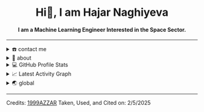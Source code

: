 <div align="center">
<h1 align="center">Hi👋, I am Hajar Naghiyeva</h1>
<h4 align="center">I am a <b>Machine Learning Engineer Interested in the Space Sector.</b></h4>
</div>

-----
<details>
  <summary>☎️ contact me</summary>
<div>
  <samp>
    <h2 align="center">You Can Reach Me By:</h2>
    <p align="center">
      <br/>
      <a href="https://www.linkedin.com/in/hajar-naghiyeva/" target="blank"><img align="center"
         src="https://img.shields.io/badge/linkedin-%231DA1F2.svg?style=for-the-badge&logo=linkedin&logoColor=white"
         alt="hajar" height="30"/></a>
      <a href="https://www.facebook.com/profile.php?id=100009315760596" target="blank"><img align="center"
         src="https://img.shields.io/badge/facebook-4267B2.svg?style=for-the-badge&logo=facebook&logoColor=white"
         alt="hajar" height="30"/></a>
      <a href="mailto:naghiyevahajar@gmail.com" target="blank"><img align="center"
         src="https://img.shields.io/badge/gmail-EA4335.svg?style=for-the-badge&logo=gmail&logoColor=white"
         alt="hajar" height="30"/></a>
    </p>
  <p align="center">
      <a href="https://instagram.com/hecernagieva?igshid=YmMyMTA2M2Y=" target="blank"><img align="center"
         src="https://img.shields.io/badge/instagram-%23E4405F.svg?style=for-the-badge&logo=Instagram&logoColor=white"
         alt="hajar" height="30"/></a>
      <a href="https://t.me/hajarnaghiyeva" target="blank"><img align="center"
         src="https://img.shields.io/badge/Telegram-2CA5E0?style=for-the-badge&logo=telegram&logoColor=white"
         alt="hajar" height="30"/></a>
      <br>
    </p>
  </samp>
</div>
</details>

<details>
  <summary>🧮 about</summary>
<div>
<samp>
<h2 align="center">About This Account</h2>
 <p align="center">
  <a href="github.com/1999AZZAR" target="blank"><img align="center" 
     src="https://komarev.com/ghpvc/?username=1999AZZAR&style=for-the-badge&label=PROFILE+VIEWS" height="25"
     alt="views count" /></a>
  <a href="https://1999azzar.github.io/1999AZZAR/"><img align="center" 
     src="https://img.shields.io/website?down_message=offline&style=for-the-badge&up_message=online&url=https%3A%2F%2F1999azzar.github.io%2F1999AZZAR%2F" height="25"
     alt="website" /></a>
  </p>
  <p align="center">
  <a href="https://www.codefactor.io/repository/github/1999azzar/1999azzar/overview/main"><img align="center"
     src="https://www.codefactor.io/repository/github/1999azzar/1999azzar/badge/main" height="25"
     alt="CodeFactor" /></a>
  <a href="github.com/1999AZZAR" target="blank"><img align="center" 
     src="https://github.com/1999AZZAR/1999AZZAR/actions/workflows/pages/pages-build-deployment/badge.svg" height="25"
     alt="page built"/></a>
  </p>
 <p align="center">
  <a href="github.com/1999AZZAR" target="blank"><img align="center" 
     src="https://img.shields.io/github/license/1999AZZAR/1999AZZAR?color=purple&style=for-the-badge" height="25"
     alt="lisense" /></a>
  <a href="github.com/1999AZZAR"><img align="center"
     src="https://forthebadge.com/images/badges/works-on-my-machine.svg" height="25"
     alt="work on my machine" /></a>
 </p>
 </samp>
</div>
</details>
  
<details> 
  <summary>💻 GitHub Profile Stats</summary>
  <div>
  <samp>
    <h2 align="center"> GitHub Stats </h2>
      <br/>
    <details open>
  <summary><h3>Languages</h3></summary>
            <p align="center">
        <a href="https://github.com/Hajar-Naghiyeva/">
          <img src="https://github-readme-stats.vercel.app/api/top-langs/?username=Hajar-Naghiyeva&langs_count=6&theme=gruvbox&layout=compact&hide_border=true"
          alt="Hajar-Naghiyeva :: overall Top Langs " /></a>
      </p>
        <p align="center">
          <a href="https://github.com/Hajar-Naghiyeva/">
          <img width="45%" src="https://github-profile-summary-cards.vercel.app/api/cards/repos-per-language?username=Hajar-Naghiyeva&theme=gruvbox&layout=compact&hide_border=true"
          alt="Hajar-Naghiyeva :: Top Langs by repo" />
          </a>
        </p>
</details>
    <details open>
  <summary><h3>Statistics</h3></summary>
        <p align="center">
          <a href="https://github.com/Hajar-Naghiyeva/">
          <img width="49.5%" src="https://github-readme-stats.vercel.app/api?username=Hajar-Naghiyeva&show_icons=true&theme=gruvbox&hide_border=true&include_all_commits=true&custom_title=Total%20Commits%20in%202025" />
          <img width="49.5%" src="https://github-readme-streak-stats.herokuapp.com/?user=Hajar-Naghiyeva&theme=gruvbox&hide_border=true" />
          </a>
       </p>
     <br>
     </samp>
  </div>    
</details>

<details>
  <summary>📈 Latest Activity Graph</summary>
  <samp>
  <br/>
  <h2 align="center"> latest contribution </h2>
<a href="https://github.com/ashutosh00710/github-readme-activity-graph">
  <img alt="azzar's Activity Graph" src="https://activity-graph.herokuapp.com/graph/?username=1999azzar&bg_color=000&color=fff&line=00E676&point=fff&hide_border=true" /></a>
<br/>
  </samp>
  </details>
  
<details>
  <summary>🌏 global</summary>
  <br/>
  <details open>
  <summary>👷‍♂️ create your own custom badge</summary>
  <div>
  <samp>
    <h2 align="center">u can try using these website for creating your own custom badge</h2>
    <p align="center">
      <a href="https://forthebadge.com/generator/" target="blank">
        <img src="https://forthebadge.com/images/mark.svg" img align="center" height="50"
        alt="for the badge"/></a>        
      <a href="https://badgen.net/" target="blank">
        <img src="https://badgen.net/static/favicon.png" img align="center" height="50"
        alt="badgen"/></a>
      <a href="https://shields.io/" target="blank">
        <img src="https://raw.githubusercontent.com/badges/shields/master/readme-logo.svg" img align="center" height="50"
        alt="shields.io"/></a>
    </p>
    </samp>
  </div>
</details> 
<details open>
  <summary>😒 random stuff</summary>
<div>
<samp>
<h2 align="center"> just an ascii art of me holding an umbrella </h2>
</samp>
</div>

</details>
<br/>
</details> 

-----
Credits: [1999AZZAR](https://github.com/1999AZZAR)
Taken, Used, and Cited on: 2/5/2025
